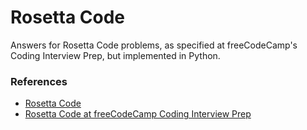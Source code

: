 <h1>Rosetta Code</h1>

<p>Answers for Rosetta Code problems, as specified at freeCodeCamp's Coding Interview Prep, but implemented in Python.<p>

<h3>References</h3>

<ul>
  <li><a href="https://www.rosettacode.org/wiki/Rosetta_Code">
    Rosetta Code
  </a></li>

  <li><a href="https://www.freecodecamp.org/learn/coding-interview-prep/#rosetta-code">
    Rosetta Code at freeCodeCamp Coding Interview Prep
  </a></li>
<ul>
